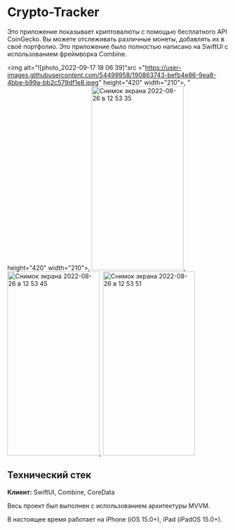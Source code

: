 # Crypto-Tracker

Это приложение показывает криптовалюты с помощью бесплатного API CoinGecko. Вы можете отслеживать различные монеты,
добавлять их в своё портфолио.
Это приложение было полностью написано на SwiftUI с использованием фреймворка Combine.



<img alt="![photo_2022-09-17 18 06 39]"src ="https://user-images.githubusercontent.com/54499958/190863743-befb4e86-9ea8-4bbe-b99a-bb2c579df1e8.jpeg" height="420" width="210">,
" height="420" width="210">,
<img alt="Снимок экрана 2022-08-26 в 12 53 35" src="https://user-images.githubusercontent.com/54499958/186879242-1df6215c-3b46-42fc-9604-e58b4d80c9a9.png" height="420" width="210">,
<img alt="Снимок экрана 2022-08-26 в 12 53 45" src="https://user-images.githubusercontent.com/54499958/186879260-15f2d66a-67a3-4ca9-9bd3-f4680ed6835e.png" height="420" width="210">,
<img alt="Снимок экрана 2022-08-26 в 12 53 51" src="https://user-images.githubusercontent.com/54499958/186879266-d08e76bd-6d1e-4de1-b839-0c89d86e0706.png" height="420" width="210">



## Технический стек

**Клиент:** SwiftUI, Combine, CoreData

Весь проект был выполнен с использованием архитектуры MVVM.

В настоящее время работает на iPhone (iOS 15.0+), iPad (iPadOS 15.0+).

